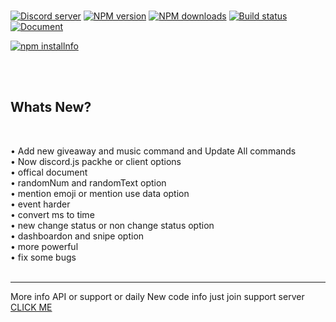  <br />
  <p>
    <a href="https://discord.gg/KmngEup"><img src="https://img.shields.io/discord/638943292242919455?color=7289da&logo=discord&logoColor=white" alt="Discord server" /></a>
    <a href="https://www.npmjs.com/package/uplife-api"><img src="https://img.shields.io/npm/v/uplife-api.svg?maxAge=3600" alt="NPM version" /></a>
    <a href="https://www.npmjs.com/package/uplife-api"><img src="https://img.shields.io/npm/dt/uplife-api.svg?maxAge=3600" alt="NPM downloads" /></a>
    <a href="https://github.com/namekinggamerboy/uplife/actions"><img src="https://github.com/discordjs/discord.js/workflows/Testing/badge.svg" alt="Build status" /></a>
    <a href="https://namekinggamerboy.github.io/uplife-api-docs/"><img src="https://img.shields.io/badge/Documentation-Click%20here-blue?style=for-the-badge" alt="Document"></a>
  </p>
  <p>
    <a href="https://nodei.co/npm/uplife-api/"><img src="https://nodei.co/npm/uplife-api.png?downloads=true&stars=true" alt="npm installnfo" /></a>
  </p>
<br>
<br>
<h2><b>Whats New?</h2></b>
<br>

• Add new giveaway and music command and Update All commands<br>
• Now discord.js packhe or client options<br>
• offical document<br>
• randomNum and randomText option<br>
• mention emoji or mention use data option<br>
• event harder<br>
• convert ms to time<br>
• new change status or non change status option<br>
• dashboardon and snipe option<br>
• more powerful<br>
• fix some bugs<br>
<br>
<hr>
More info API or support or daily New code info just join support server<br>
<a href="https://discord.gg/KmngEup">CLICK ME</a>
